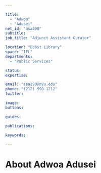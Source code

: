 ```yaml
---

title:
  - "Adwoa"
  - "Adusei"
net_id: "asa290"
subtitle: 
job_title: "Adjunct Assistant Curator"

location: "Bobst Library"
space: "1FL"
departments:
  - "Public Services"

status: 
expertise:

email: "asa290@nyu.edu"
phone: "(212) 998-1212"
twitter: 

image: 
buttons:

guides:

publications:

keywords:

---
```


# About Adwoa Adusei


